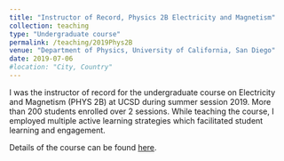 ```yaml
---
title: "Instructor of Record, Physics 2B Electricity and Magnetism"
collection: teaching
type: "Undergraduate course"
permalink: /teaching/2019Phys2B
venue: "Department of Physics, University of California, San Diego"
date: 2019-07-06
#location: "City, Country"
---
```


I was the instructor of record for the undergraduate course on Electricity and Magnetism (PHYS 2B) at UCSD during summer session 2019. More than 200 students enrolled over 2 sessions. While teaching the course, I employed multiple active learning strategies which facilitated student learning and engagement.

Details of the course can be found [here](http://classweb.ucsd.edu/coursemain.aspx?section=976311).